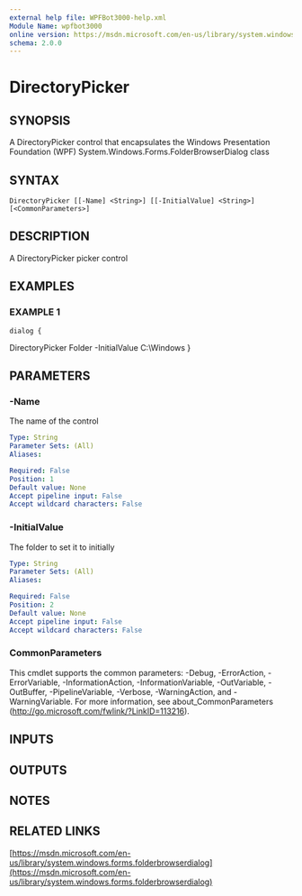 ```yaml
---
external help file: WPFBot3000-help.xml
Module Name: wpfbot3000
online version: https://msdn.microsoft.com/en-us/library/system.windows.forms.folderbrowserdialog
schema: 2.0.0
---
```


# DirectoryPicker

## SYNOPSIS
A DirectoryPicker control that encapsulates the Windows Presentation Foundation (WPF) System.Windows.Forms.FolderBrowserDialog class

## SYNTAX

```
DirectoryPicker [[-Name] <String>] [[-InitialValue] <String>] [<CommonParameters>]
```

## DESCRIPTION
A DirectoryPicker picker control

## EXAMPLES

### EXAMPLE 1
```
dialog {
```

DirectoryPicker Folder -InitialValue C:\Windows
}

## PARAMETERS

### -Name
The name of the control

```yaml
Type: String
Parameter Sets: (All)
Aliases:

Required: False
Position: 1
Default value: None
Accept pipeline input: False
Accept wildcard characters: False
```

### -InitialValue
The folder to set it to initially

```yaml
Type: String
Parameter Sets: (All)
Aliases:

Required: False
Position: 2
Default value: None
Accept pipeline input: False
Accept wildcard characters: False
```

### CommonParameters
This cmdlet supports the common parameters: -Debug, -ErrorAction, -ErrorVariable, -InformationAction, -InformationVariable, -OutVariable, -OutBuffer, -PipelineVariable, -Verbose, -WarningAction, and -WarningVariable.
For more information, see about_CommonParameters (http://go.microsoft.com/fwlink/?LinkID=113216).

## INPUTS

## OUTPUTS

## NOTES

## RELATED LINKS

[https://msdn.microsoft.com/en-us/library/system.windows.forms.folderbrowserdialog](https://msdn.microsoft.com/en-us/library/system.windows.forms.folderbrowserdialog)

